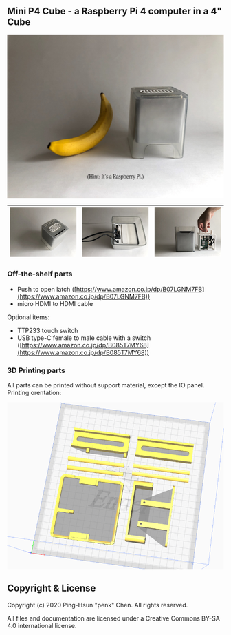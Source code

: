 ## Mini P4 Cube - a Raspberry Pi 4 computer in a 4" Cube 

![](image/product-5.jpg)

|  ![](image/product-3.jpg)  |  ![](image/product-4.jpg)  |  ![](image/product-1.jpg)  |
|-----------|----------------|----------------|

### Off-the-shelf parts 

- Push to open latch ([https://www.amazon.co.jp/dp/B07LGNM7FB](https://www.amazon.co.jp/dp/B07LGNM7FB))
- micro HDMI to HDMI cable

Optional items: 

- TTP233 touch switch
- USB type-C female to male cable with a switch ([https://www.amazon.co.jp/dp/B085T7MY68](https://www.amazon.co.jp/dp/B085T7MY68))

### 3D Printing parts 

All parts can be printed without support material, except the IO panel. 
Printing orentation: 

![](image/printing.png)


## Copyright & License 

Copyright (c) 2020 Ping-Hsun "penk" Chen. All rights reserved.

All files and documentation are licensed under a Creative Commons BY-SA 4.0 international license. 